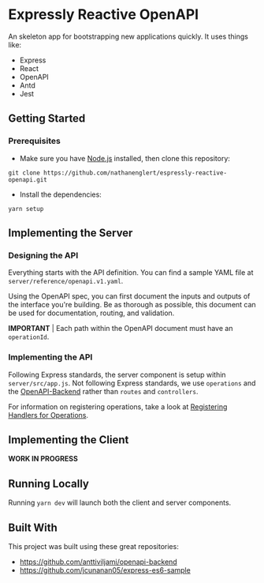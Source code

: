 # Expressly Reactive OpenAPI

An skeleton app for bootstrapping new applications quickly. It uses things like:

- Express
- React
- OpenAPI
- Antd
- Jest

## Getting Started

### Prerequisites

- Make sure you have [Node.js](http://nodejs.org/) installed, then clone this repository:

```
git clone https://github.com/nathanenglert/espressly-reactive-openapi.git
```

- Install the dependencies:

```
yarn setup
```

## Implementing the Server

### Designing the API

Everything starts with the API definition. You can find a sample YAML file at `server/reference/openapi.v1.yaml`.

Using the OpenAPI spec, you can first document the inputs and outputs of the interface you're building. Be as thorough as possible, this document can be used for documentation, routing, and validation.

**IMPORTANT** | Each path within the OpenAPI document must have an `operationId`.

### Implementing the API

Following Express standards, the server component is setup within `server/src/app.js`. Not following Express standards, we use `operations` and the [OpenAPI-Backend](https://github.com/anttiviljami/openapi-backend) rather than `routes` and `controllers`.

For information on registering operations, take a look at [Registering Handlers for Operations](https://github.com/anttiviljami/openapi-backend#registering-handlers-for-operations).

## Implementing the Client

**WORK IN PROGRESS**

## Running Locally

Running `yarn dev` will launch both the client and server components.

## Built With

This project was built using these great repositories:

- https://github.com/anttiviljami/openapi-backend
- https://github.com/jcunanan05/express-es6-sample
